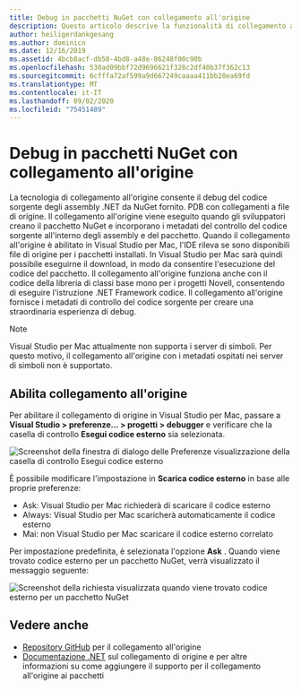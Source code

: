 ```yaml
---
title: Debug in pacchetti NuGet con collegamento all'origine
description: Questo articolo descrive la funzionalità di collegamento all'origine in Visual Studio per Mac.
author: heiligerdankgesang
ms.author: dominicn
ms.date: 12/16/2019
ms.assetid: 4bcb8acf-db50-4bd8-a48e-86248f00c90b
ms.openlocfilehash: 530ad09bbf72d9696621f328c2df40b37f362c13
ms.sourcegitcommit: 6cfffa72af599a9d667249caaaa411bb28ea69fd
ms.translationtype: MT
ms.contentlocale: it-IT
ms.lasthandoff: 09/02/2020
ms.locfileid: "75451489"
---
```

# <a name="debugging-into-nuget-packages-with-source-link"></a>Debug in pacchetti NuGet con collegamento all'origine

La tecnologia di collegamento all'origine consente il debug del codice sorgente degli assembly .NET da NuGet fornito. PDB con collegamenti a file di origine. Il collegamento all'origine viene eseguito quando gli sviluppatori creano il pacchetto NuGet e incorporano i metadati del controllo del codice sorgente all'interno degli assembly e del pacchetto. Quando il collegamento all'origine è abilitato in Visual Studio per Mac, l'IDE rileva se sono disponibili file di origine per i pacchetti installati. In Visual Studio per Mac sarà quindi possibile eseguirne il download, in modo da consentire l'esecuzione del codice del pacchetto. Il collegamento all'origine funziona anche con il codice della libreria di classi base mono per i progetti Novell, consentendo di eseguire l'istruzione .NET Framework codice. Il collegamento all'origine fornisce i metadati di controllo del codice sorgente per creare una straordinaria esperienza di debug.

> [!NOTE]
> Visual Studio per Mac attualmente non supporta i server di simboli. Per questo motivo, il collegamento all'origine con i metadati ospitati nei server di simboli non è supportato.

## <a name="enable-source-link"></a>Abilita collegamento all'origine

Per abilitare il collegamento di origine in Visual Studio per Mac, passare a **Visual Studio > preferenze... > progetti > debugger** e verificare che la casella di controllo **Esegui codice esterno** sia selezionata.

![Screenshot della finestra di dialogo delle Preferenze visualizzazione della casella di controllo Esegui codice esterno](media/source-link1.png)

È possibile modificare l'impostazione in **Scarica codice esterno** in base alle proprie preferenze:
* Ask: Visual Studio per Mac richiederà di scaricare il codice esterno
* Always: Visual Studio per Mac scaricherà automaticamente il codice esterno
* Mai: non Visual Studio per Mac scaricare il codice esterno correlato

Per impostazione predefinita, è selezionata l'opzione **Ask** . Quando viene trovato codice esterno per un pacchetto NuGet, verrà visualizzato il messaggio seguente:

![Screenshot della richiesta visualizzata quando viene trovato codice esterno per un pacchetto NuGet](media/source-link2.png)


## <a name="see-also"></a>Vedere anche

- [Repository GitHub](https://github.com/dotnet/sourcelink/blob/master/README.md) per il collegamento all'origine
- [Documentazione .NET](https://docs.microsoft.com/dotnet/standard/library-guidance/sourcelink) sul collegamento di origine e per altre informazioni su come aggiungere il supporto per il collegamento all'origine ai pacchetti
